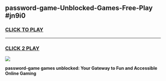 
## password-game-Unblocked-Games-Free-Play #jn9i0
<h3>
<a href="https://us.freeplayer.one?title=password-game&ref=9M">CLICK TO PLAY</a></h3>
<hr>

<h3>
<a href="https://us.freeplayer.one?title=password-game&ref=9M">CLICK 2 PLAY</a>
  
</h3>

<a href="https://us.freeplayer.one?title=password-game&ref=9M"><img src="https://clearcache.store/games.png"></a>


**password-game games unblocked: Your Gateway to Fun and Accessible Online Gaming**
